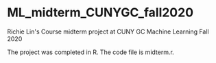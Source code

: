 # ML_midterm_CUNYGC_fall2020
 Richie Lin's Course midterm project at CUNY GC Machine Learning Fall 2020 

The project was completed in R. The code file is midterm.r. 



